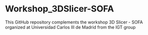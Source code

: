 # Workshop_3DSlicer-SOFA
This GitHub repository complements the workshop 3D Slicer - SOFA organized at Universidad Carlos III de Madrid from the IGT group
